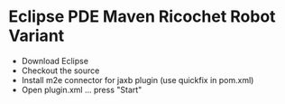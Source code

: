 # Eclipse PDE Maven Ricochet Robot Variant

* Download Eclipse
* Checkout the source
* Install m2e connector for jaxb plugin (use quickfix in pom.xml)
* Open plugin.xml ... press "Start"
